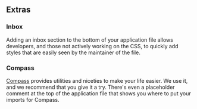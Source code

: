 ## Extras

### Inbox

Adding an inbox section to the bottom of your application file allows developers, and those not actively working on the CSS, to quickly add styles that are easily seen by the maintainer of the file.

### Compass

[Compass](http://compass-style.org/) provides utilities and niceties to make your life easier. We use it, and we recommend that you give it a try. There's even a placeholder comment at the top of the application file that shows you where to put your imports for Compass.
